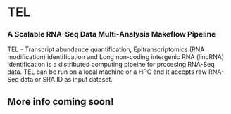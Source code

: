 # TEL
### A Scalable RNA-Seq Data Multi-Analysis Makeflow Pipeline 

TEL - Transcript abundance quantification, Epitranscriptomics (RNA modification) identification and Long non-coding intergenic RNA (lincRNA) identification is a distributed computing pipeine for procesing RNA-Seq data. TEL can be run on a local machine or a HPC and it accepts raw RNA-Seq data or SRA ID as input dataset.

## More info coming soon!
